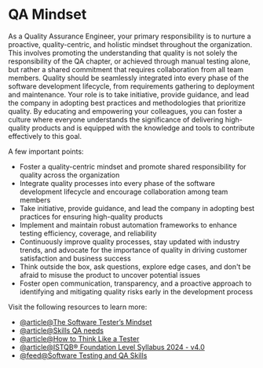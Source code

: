 # QA Mindset

As a Quality Assurance Engineer, your primary responsibility is to nurture a proactive, quality-centric, and holistic mindset throughout the organization. This involves promoting the understanding that quality is not solely the responsibility of the QA chapter, or achieved through manual testing alone, but rather a shared commitment that requires collaboration from all team members. Quality should be seamlessly integrated into every phase of the software development lifecycle, from requirements gathering to deployment and maintenance. Your role is to take initiative, provide guidance, and lead the company in adopting best practices and methodologies that prioritize quality. By educating and empowering your colleagues, you can foster a culture where everyone understands the significance of delivering high-quality products and is equipped with the knowledge and tools to contribute effectively to this goal.

A few important points:

- Foster a quality-centric mindset and promote shared responsibility for quality across the organization
- Integrate quality processes into every phase of the software development lifecycle and encourage collaboration among team members
- Take initiative, provide guidance, and lead the company in adopting best practices for ensuring high-quality products
- Implement and maintain robust automation frameworks to enhance testing efficiency, coverage, and reliability
- Continuously improve quality processes, stay updated with industry trends, and advocate for the importance of quality in driving customer satisfaction and business success
- Think outside the box, ask questions, explore edge cases, and don't be afraid to misuse the product to uncover potential issues
- Foster open communication, transparency, and a proactive approach to identifying and mitigating quality risks early in the development process

Visit the following resources to learn more:

- [@article@The Software Tester’s Mindset](https://softwaretester.careers/the-software-testers-mindset/)
- [@article@Skills QA needs](https://theqalead.com/careers/quality-assurance-skills/)
- [@article@How to Think Like a Tester](https://medium.com/@blakenorrish/how-to-think-like-a-tester-7a174ff6aeaf)
- [@article@ISTQB® Foundation Level Syllabus 2024 - v4.0](https://astqb.org/assets/documents/ISTQB_CTFL_Syllabus-v4.0.pdf)
- [@feed@Software Testing and QA Skills](https://www.ministryoftesting.com/collections/software-testing-and-qa-skills)

